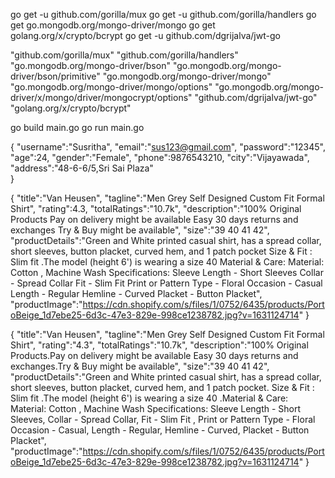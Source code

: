 go get -u github.com/gorilla/mux
go get -u github.com/gorilla/handlers
go get go.mongodb.org/mongo-driver/mongo
go get golang.org/x/crypto/bcrypt
go get -u github.com/dgrijalva/jwt-go


"github.com/gorilla/mux"
"github.com/gorilla/handlers"
"go.mongodb.org/mongo-driver/bson"
"go.mongodb.org/mongo-driver/bson/primitive"
"go.mongodb.org/mongo-driver/mongo"
"go.mongodb.org/mongo-driver/mongo/options"
"go.mongodb.org/mongo-driver/x/mongo/driver/mongocrypt/options"
"github.com/dgrijalva/jwt-go"
"golang.org/x/crypto/bcrypt"



go build main.go
go run main.go


{
    "username":"Susritha",
    "email":"sus123@gmail.com",
    "password":"12345",
    "age":24,
    "gender":"Female",
    "phone":9876543210,
    "city":"Vijayawada",
    "address":"48-6-6/5,Sri Sai Plaza"   
}


{
	"title":"Van Heusen",
	"tagline":"Men Grey Self Designed Custom Fit Formal Shirt",
	"rating":4.3,
	"totalRatings":"10.7k",
	"description":"100% Original Products
                    Pay on delivery might be available
                    Easy 30 days returns and exchanges
                    Try & Buy might be available",
	"size":"39 40 41 42",
	"productDetails":"Green and White printed casual shirt, has a spread collar, short sleeves, button placket, curved hem, and 1 patch pocket
    Size & Fit : Slim fit .The model (height 6') is wearing a size 40
    Material & Care: Material: Cotton , Machine Wash
    Specifications: Sleeve Length - Short Sleeves      Collar - Spread Collar
                    Fit - Slim Fit                     Print or Pattern Type - Floral
                    Occasion - Casual                  Length - Regular
                    Hemline - Curved                   Placket - Button Placket",
	"productImage":"https://cdn.shopify.com/s/files/1/0752/6435/products/PortoBeige_1d7ebe25-6d3c-47e3-829e-998ce1238782.jpg?v=1631124714"
}



{
	"title":"Van Heusen",
	"tagline":"Men Grey Self Designed Custom Fit Formal Shirt",
	"rating":"4.3",
	"totalRatings":"10.7k",
	"description":"100% Original Products.Pay on delivery might be available Easy 30 days returns and exchanges.Try & Buy might be available",
	"size":"39 40 41 42",
	"productDetails":"Green and White printed casual shirt, has a spread collar, short sleeves, button placket, curved hem, and 1 patch pocket. Size & Fit : Slim fit .The model (height 6') is wearing a size 40 .Material & Care: Material: Cotton , Machine Wash Specifications: Sleeve Length - Short Sleeves, Collar - Spread Collar,  Fit - Slim Fit , Print or Pattern Type - Floral Occasion - Casual, Length - Regular, Hemline - Curved, Placket - Button Placket",
	"productImage":"https://cdn.shopify.com/s/files/1/0752/6435/products/PortoBeige_1d7ebe25-6d3c-47e3-829e-998ce1238782.jpg?v=1631124714"
}